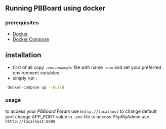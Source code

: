 ## Running PBBoard using docker

### prerequisites
- [Docker](https://www.docker.com/products/docker-desktop/)
- [Docker Compose](https://docs.docker.com/compose/gettingstarted/)

## installation
- first of all copy `.env.example` file with name `.env` and set your preferred environment variables
- simply run :
```bash
 docker-compose up --build
```

### usage
to access your *PBBoard* Forum use `hhttp://localhost`
to change  default port  change APP_PORT value in `.env` file
to access PhpMyAdmin use `hhttp://localhost:8080`